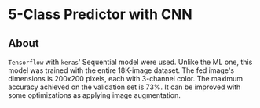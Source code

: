 # 5-Class Predictor with CNN

## About

`Tensorflow` with `keras`' Sequential model were used.
Unlike the ML one, this model was trained with the entire 18K-image dataset.
The fed image's dimensions is 200x200 pixels, each with 3-channel color. The
maximum accuracy achieved on the validation set is 73%. It can be improved with some
optimizations as applying image augmentation.
